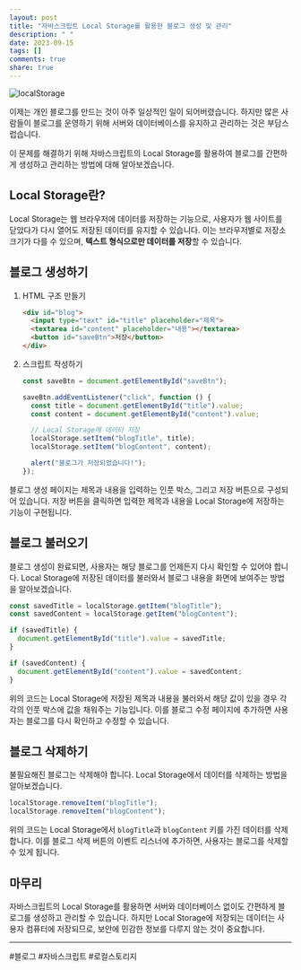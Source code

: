 ```yaml
---
layout: post
title: "자바스크립트 Local Storage를 활용한 블로그 생성 및 관리"
description: " "
date: 2023-09-15
tags: []
comments: true
share: true
---
```


![localStorage](https://images.unsplash.com/photo-1573497490405-1ffcf326019f)

이제는 개인 블로그를 만드는 것이 아주 일상적인 일이 되어버렸습니다. 하지만 많은 사람들이 블로그를 운영하기 위해 서버와 데이터베이스를 유지하고 관리하는 것은 부담스럽습니다. 

이 문제를 해결하기 위해 자바스크립트의 Local Storage를 활용하여 블로그를 간편하게 생성하고 관리하는 방법에 대해 알아보겠습니다.

## Local Storage란?

Local Storage는 웹 브라우저에 데이터를 저장하는 기능으로, 사용자가 웹 사이트를 닫았다가 다시 열어도 저장된 데이터를 유지할 수 있습니다. 이는 브라우저별로 저장소 크기가 다를 수 있으며, **텍스트 형식으로만 데이터를 저장**할 수 있습니다.

## 블로그 생성하기

1. HTML 구조 만들기

   ```html
   <div id="blog">
     <input type="text" id="title" placeholder="제목">
     <textarea id="content" placeholder="내용"></textarea>
     <button id="saveBtn">저장</button>
   </div>
   ```

2. 스크립트 작성하기

   ```javascript
   const saveBtn = document.getElementById("saveBtn");

   saveBtn.addEventListener("click", function () {
     const title = document.getElementById("title").value;
     const content = document.getElementById("content").value;

     // Local Storage에 데이터 저장
     localStorage.setItem("blogTitle", title);
     localStorage.setItem("blogContent", content);

     alert("블로그가 저장되었습니다!");
   });
   ```

블로그 생성 페이지는 제목과 내용을 입력하는 인풋 박스, 그리고 저장 버튼으로 구성되어 있습니다. 저장 버튼을 클릭하면 입력한 제목과 내용을 Local Storage에 저장하는 기능이 구현됩니다.

## 블로그 불러오기

블로그 생성이 완료되면, 사용자는 해당 블로그를 언제든지 다시 확인할 수 있어야 합니다. Local Storage에 저장된 데이터를 불러와서 블로그 내용을 화면에 보여주는 방법을 알아보겠습니다.

```javascript
const savedTitle = localStorage.getItem("blogTitle");
const savedContent = localStorage.getItem("blogContent");

if (savedTitle) {
  document.getElementById("title").value = savedTitle;
}

if (savedContent) {
  document.getElementById("content").value = savedContent;
}
```

위의 코드는 Local Storage에 저장된 제목과 내용을 불러와서 해당 값이 있을 경우 각각의 인풋 박스에 값을 채워주는 기능입니다. 이를 블로그 수정 페이지에 추가하면 사용자는 블로그를 다시 확인하고 수정할 수 있습니다.

## 블로그 삭제하기

불필요해진 블로그는 삭제해야 합니다. Local Storage에서 데이터를 삭제하는 방법을 알아보겠습니다.

```javascript
localStorage.removeItem("blogTitle");
localStorage.removeItem("blogContent");
```

위의 코드는 Local Storage에서 `blogTitle`과 `blogContent` 키를 가진 데이터를 삭제합니다. 이를 블로그 삭제 버튼의 이벤트 리스너에 추가하면, 사용자는 블로그를 삭제할 수 있게 됩니다.

## 마무리

자바스크립트의 Local Storage를 활용하면 서버와 데이터베이스 없이도 간편하게 블로그를 생성하고 관리할 수 있습니다. 하지만 Local Storage에 저장되는 데이터는 사용자 컴퓨터에 저장되므로, 보안에 민감한 정보를 다루지 않는 것이 중요합니다.

- - -

#블로그 #자바스크립트 #로컬스토리지